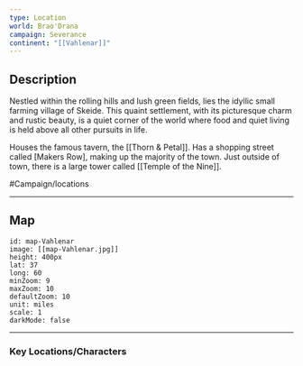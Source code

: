 ```yaml
---
type: Location
world: Brao'Drana
campaign: Severance
continent: "[[Vahlenar]]"
---
```

## Description

Nestled within the rolling hills and lush green fields, lies the idyllic small farming village of Skeide. This quaint settlement, with its picturesque charm and rustic beauty, is a quiet corner of the world where food and quiet living is held above all other pursuits in life.

Houses the famous tavern, the [[Thorn & Petal]].
Has a shopping street called [Makers Row], making up the majority of the town.
Just outside of town, there is a large tower called [[Temple of the Nine]].

#Campaign/locations

---
## Map

```leaflet
id: map-Vahlenar
image: [[map-Vahlenar.jpg]]
height: 400px
lat: 37
long: 60
minZoom: 9
maxZoom: 10
defaultZoom: 10
unit: miles
scale: 1
darkMode: false
```

---
### Key Locations/Characters
